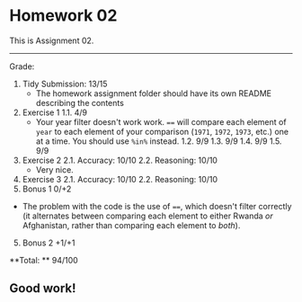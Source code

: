# Homework 02

This is Assignment 02. 

---
Grade:

1. Tidy Submission: 13/15
   - The homework assignment folder should have its own README describing the contents
1. Exercise 1
   1.1. 4/9 
     - Your year filter doesn't work work. `==` will compare each element of `year`
       to each element of your comparison (`1971`, `1972`, `1973`, etc.) one at 
       a time. You should use `%in%` instead.
   1.2. 9/9
   1.3. 9/9
   1.4. 9/9
   1.5. 9/9
2. Exercise 2
   2.1. Accuracy: 10/10
   2.2. Reasoning: 10/10
     - Very nice.
3. Exercise 3
   2.1. Accuracy: 10/10
   2.2. Reasoning: 10/10
4. Bonus 1 0/+2
  - The problem with the code is the use of `==`, which doesn't filter correctly
    (it alternates between comparing each element to either Rwanda _or_ Afghanistan,
    rather than comparing each element to _both_).
5. Bonus 2 +1/+1
   
**Total: ** 94/100

Good work!
---

